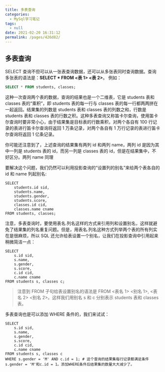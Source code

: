 ```yaml
---
title: 多表查询
categories: 
  - MySql学习笔记
tags: 
  - null
date: 2021-02-20 16:31:12
permalink: /pages/426d82/
---
```


## 多表查询

SELECT 查询不但可以从一张表查询数据，还可以从多张表同时查询数据。查询多张表的语法是：**SELECT \* FROM <表 1> <表 2>**。
例如：

```sql
SELECT * FROM students, classes;
```

这种一次查询两个表的数据，查询的结果也是一个二维表，它是 students 表和 classes 表的“乘积”，即 students 表的每一行与 classes 表的每一行都两两拼在一起返回。结果集的列数是 students 表和 classes 表的列数之和，行数是 students 表和 classes 表的行数之积。这种多表查询又称笛卡尔查询，使用笛卡尔查询时要非常小心，由于结果集是目标表的行数乘积，对两个各自有 100 行记录的表进行笛卡尔查询将返回 1 万条记录，对两个各自有 1 万行记录的表进行笛卡尔查询将返回 1 亿条记录。

你可能还注意到了，上述查询的结果集有两列 id 和两列 name，两列 id 是因为其中一列是 students 表的 id，而另一列是 classes 表的 id，但是在结果集中，不好区分。两列 name 同理

要解决这个问题，我们仍然可以利用投影查询的“设置列的别名”来给两个表各自的 id 和 name 列起别名:

```
SELECT
    students.id sid,
    students.name,
    students.gender,
    students.score,
    classes.id cid,
    classes.name cname
FROM students, classes;
```

注意，多表查询时，要使用表名.列名这样的方式来引用列和设置别名，这样就避免了结果集的列名重复问题。但是，用表名.列名这种方式列举两个表的所有列实在是很麻烦，所以 SQL 还允许给表设置一个别名，让我们在投影查询中引用起来稍微简洁一点：

```
SELECT
    s.id sid,
    s.name,
    s.gender,
    s.score,
    c.id cid,
    c.name cname
FROM students s, classes c;
```

> 注意到 FROM 子句给表设置别名的语法是 FROM <表名 1> <别名 1>, <表名 2> <别名 2>。这样我们用别名 s 和 c 分别表示 students 表和 classes 表。

多表查询也是可以添加 WHERE 条件的，我们来试试：

```
SELECT
    s.id sid,
    s.name,
    s.gender,
    s.score,
    c.id cid,
    c.name cname
FROM students s, classes c
WHERE s.gender = 'M' AND c.id = 1; # 这个查询的结果集每行记录都满足条件s.gender = 'M'和c.id = 1。添加WHERE条件后结果集的数量大大减少了。
```
